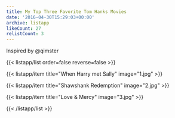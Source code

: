 ```yaml
---
title: My Top Three Favorite Tom Hanks Movies
date: '2016-04-30T15:29:03+00:00'
archive: listapp
likeCount: 27
relistCount: 3
---
```


Inspired by @qimster

<!--more-->

{{< listapp/list order=false reverse=false >}}

   {{< listapp/item title="When Harry met Sally"
      image="1.jpg" >}}

   {{< listapp/item title="Shawshank Redemption"
      image="2.jpg" >}}

   {{< listapp/item title="Love & Mercy"
      image="3.jpg" >}}

{{< /listapp/list >}}

